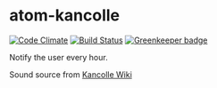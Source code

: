 # atom-kancolle
[![Code Climate](https://lima.codeclimate.com/github/calpa/atom-kancolle/badges/gpa.svg)](https://lima.codeclimate.com/github/calpa/atom-kancolle)
[![Build Status](https://travis-ci.org/calpa/atom-kancolle.svg?branch=master)](https://travis-ci.org/calpa/atom-kancolle) [![Greenkeeper badge](https://badges.greenkeeper.io/calpa/atom-kancolle.svg)](https://greenkeeper.io/)

Notify the user every hour.

Sound source from [Kancolle Wiki](http://kancolle.wikia.com/)
